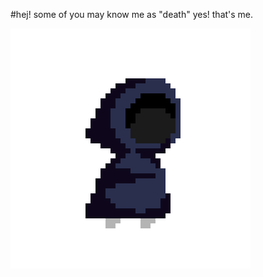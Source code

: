 #hej! some of you may know me as "death" yes! that's me.

![](https://github.com/plaree/plaree/blob/main/death_github.gif)
